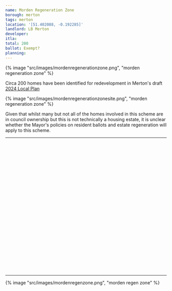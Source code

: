 ```yaml
---
name: Morden Regeneration Zone
borough: merton
tags: merton
location: '[51.402088, -0.192285]'
landlord: LB Merton
developer:
itla:
total: 200
ballot: Exempt?
planning: 
---
```

{% image "src/images/mordenregenerationzone.png", "morden regeneration zone" %}

Circa 200 homes have been identified for redevelopment in Merton's draft [2024 Local Plan](https://www.merton.gov.uk/system/files/lbm31_mertons_local_plan_incorporating_proposed_modifications_feb24_final.pdf)

{% image "src/images/mordenregenerationzonesite.png", "morden regeneration zone" %}

Given that whilst many but not all of the homes involved in this scheme are in council ownership but this is not technically a housing estate, it is unclear whether the Mayor's policies on resident ballots and estate regeneration will apply to this scheme.


---

<!------------THE CODE BELOW RENDERS THE MAP - DO NOT EDIT! ---------------------------->

<div id="map" style="width: 100%; height: 400px;"></div>

<script>
  var map = L.map('map').setView({{ location }}, 13);
  L.tileLayer('https://tile.openstreetmap.org/{z}/{x}/{y}.png', {
  maxZoom: 19,
attribution: '&copy; <a href="http://www.openstreetmap.org/copyright">OpenStreetMap</a>'
}).addTo(map);
var circle = L.circle({{ location }}, {
    color: 'red',
    fillColor: '#f03',
    fillOpacity: 0.5,
    radius: 500
}).addTo(map);
</script>

---


{% image "src/images/mordenregenzone.png", "morden regen zone" %}